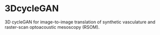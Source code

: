 # 3DcycleGAN
3D cycleGAN for image-to-image translation of synthetic vasculature and raster-scan optoacoustic mesoscopy (RSOM).
